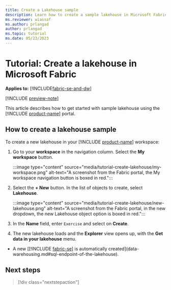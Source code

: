 ```yaml
---
title: Create a Lakehouse sample
description: Learn how to create a sample lakehouse in Microsoft Fabric.
ms.reviewer: wiassaf
ms.author: prlangad
author: prlangad
ms.topic: tutorial
ms.date: 05/23/2023
---
```

# Tutorial: Create a lakehouse in Microsoft Fabric

**Applies to:** [!INCLUDE[fabric-se-and-dw](includes/applies-to-version/fabric-se-and-dw.md)]

[!INCLUDE [preview-note](../includes/preview-note.md)]

This article describes how to get started with sample lakehouse using the [!INCLUDE [product-name](../includes/product-name.md)] portal.

## How to create a lakehouse sample
 
To create a new lakehouse in your [!INCLUDE [product-name](../includes/product-name.md)] workspace:

1. Go to your **workspace** in the navigation column. Select the **My workspace** button.

    :::image type="content" source="media/tutorial-create-lakehouse/my-workspace.png" alt-text="A screenshot from the Fabric portal, the My workspace navigation button is boxed in red.":::
1. Select the **+ New** button. In the list of objects to create, select **Lakehouse**.

    :::image type="content" source="media/tutorial-create-lakehouse/new-lakehouse.png" alt-text="A screenshot from the Fabric portal, in the new dropdown, the new Lakehouse object option is boxed in red.":::
1. In the **Name** field, enter `Exercise` and select on **Create**.
1. The new lakehouse loads and the **Explorer** view opens up, with the **Get data in your lakehouse** menu.

- A new [[!INCLUDE [fabric-se](includes/fabric-se.md)] is automatically created](data-warehousing.md#sql-endpoint-of-the-lakehouse).

## Next steps

> [!div class="nextstepaction"]
> 